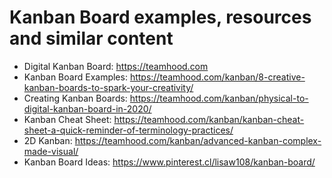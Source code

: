 # Kanban Board examples, resources and similar content

- Digital Kanban Board: https://teamhood.com
- Kanban Board Examples: https://teamhood.com/kanban/8-creative-kanban-boards-to-spark-your-creativity/
- Creating Kanban Boards: https://teamhood.com/kanban/physical-to-digital-kanban-board-in-2020/
- Kanban Cheat Sheet: https://teamhood.com/kanban/kanban-cheat-sheet-a-quick-reminder-of-terminology-practices/
- 2D Kanban: https://teamhood.com/kanban/advanced-kanban-complex-made-visual/
- Kanban Board Ideas: https://www.pinterest.cl/lisaw108/kanban-board/
